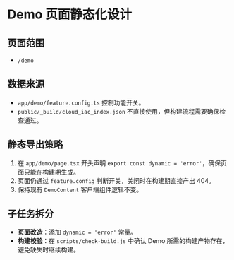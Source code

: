 # Demo 页面静态化设计

## 页面范围
- `/demo`

## 数据来源
- `app/demo/feature.config.ts` 控制功能开关。
- `public/_build/cloud_iac_index.json` 不直接使用，但构建流程需要确保检查通过。

## 静态导出策略
1. 在 `app/demo/page.tsx` 开头声明 `export const dynamic = 'error'`，确保页面只能在构建期生成。
2. 页面仍通过 `feature.config` 判断开关，关闭时在构建期直接产出 404。
3. 保持现有 `DemoContent` 客户端组件逻辑不变。

## 子任务拆分
- **页面改造**：添加 `dynamic = 'error'` 常量。
- **构建校验**：在 `scripts/check-build.js` 中确认 Demo 所需的构建产物存在，避免缺失时继续构建。
